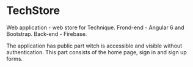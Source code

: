 # TechStore
Web application - web store for Technique.
Frond-end - Angular 6 and Bootstrap.
Back-end - Firebase.

The application has public part witch is accessible and visible without authentication.
This part consists of the home page, sign in and sign up forms.


